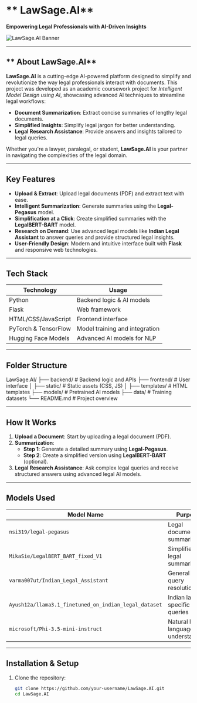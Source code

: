 # ** LawSage.AI**  
**Empowering Legal Professionals with AI-Driven Insights**

![LawSage.AI Banner](https://via.placeholder.com/1000x300?text=LawSage.AI+%7C+AI-Powered+Legal+Assistant)  
 

---

## ** About LawSage.AI**

**LawSage.AI** is a cutting-edge AI-powered platform designed to simplify and revolutionize the way legal professionals interact with documents. This project was developed as an academic coursework project for *Intelligent Model Design using AI*, showcasing advanced AI techniques to streamline legal workflows:  
- **Document Summarization**: Extract concise summaries of lengthy legal documents.  
- **Simplified Insights**: Simplify legal jargon for better understanding.  
- **Legal Research Assistance**: Provide answers and insights tailored to legal queries.  

Whether you're a lawyer, paralegal, or student, **LawSage.AI** is your partner in navigating the complexities of the legal domain.  

---

## **Key Features**
- **Upload & Extract**: Upload legal documents (PDF) and extract text with ease.  
- **Intelligent Summarization**: Generate summaries using the **Legal-Pegasus** model.  
- **Simplification at a Click**: Create simplified summaries with the **LegalBERT-BART** model.  
- **Research on Demand**: Use advanced legal models like **Indian Legal Assistant** to answer queries and provide structured legal insights.  
- **User-Friendly Design**: Modern and intuitive interface built with **Flask** and responsive web technologies.  

---

## **Tech Stack**

| **Technology**      | **Usage**                        |  
|----------------------|----------------------------------|  
| Python              | Backend logic & AI models       |  
| Flask               | Web framework                   |  
| HTML/CSS/JavaScript | Frontend interface              |  
| PyTorch & TensorFlow| Model training and integration  |  
| Hugging Face Models | Advanced AI models for NLP      |  

---

## **Folder Structure**
LawSage.AI/ ├── backend/ # Backend logic and APIs ├── frontend/ # User interface │ ├── static/ # Static assets (CSS, JS) │ ├── templates/ # HTML templates ├── models/ # Pretrained AI models ├── data/ # Training datasets └── README.md # Project overview


---

## **How It Works**

1. **Upload a Document**: Start by uploading a legal document (PDF).  
2. **Summarization**:  
   - **Step 1**: Generate a detailed summary using **Legal-Pegasus**.  
   - **Step 2**: Create a simplified version using **LegalBERT-BART** (optional).  
3. **Legal Research Assistance**: Ask complex legal queries and receive structured answers using advanced legal AI models.  

---

## **Models Used**

| **Model Name**                           | **Purpose**                                  |  
|------------------------------------------|----------------------------------------------|  
| `nsi319/legal-pegasus`                   | Legal document summarization                |  
| `MikaSie/LegalBERT_BART_fixed_V1`        | Simplified legal summaries                  |  
| `varma007ut/Indian_Legal_Assistant`      | General legal query resolution              |  
| `Ayush12a/llama3.1_finetuned_on_indian_legal_dataset` | Indian law-specific queries        |  
| `microsoft/Phi-3.5-mini-instruct`        | Natural legal language understanding         |  

---

## **Installation & Setup**

1. Clone the repository:
   ```bash
   git clone https://github.com/your-username/LawSage.AI.git
   cd LawSage.AI
